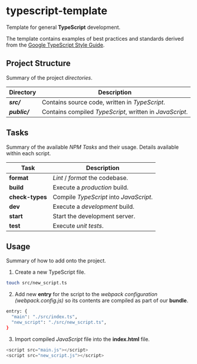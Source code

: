 # typescript-template

Template for general **TypeScript** development.

The template contains examples of best practices and standards derived from the [Google TypeScript Style Guide](https://google.github.io/styleguide/tsguide.html).

## Project Structure

Summary of the project _directories_.

| Directory     | Description                                              |
| ------------- | -------------------------------------------------------- |
| **_src/_**    | Contains source code, written in _TypeScript_.           |
| **_public/_** | Contains compiled _TypeScript_, written in _JavaScript_. |

## Tasks

Summary of the available _NPM Tasks_ and their usage. Details available within each script.

| Task            | Description                             |
| --------------- | --------------------------------------- |
| **format**      | _Lint_ / _format_ the codebase.         |
| **build**       | Execute a _production_ build.           |
| **check-types** | Compile _TypeScript_ into _JavaScript_. |
| **dev**         | Execute a _development_ build.          |
| **start**       | Start the development server.           |
| **test**        | Execute _unit tests_.                   |

## Usage

Summary of how to add onto the project.

1. Create a new TypeScript file.

```sh
touch src/new_script.ts
```

2. Add new **entry** for the script to the _webpack configuration (webpack.config.js)_ so its contents are compiled as part of our **bundle**.

```sh
entry: {
  "main": "./src/index.ts",
  "new_script": "./src/new_script.ts",
}
```

3. Import compiled _JavaScript_ file into the **index.html** file.

```javascript
<script src="main.js"></script>
<script src="new_script.js"></script>
```
